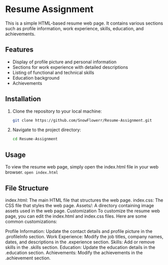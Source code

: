 # Resume Assignment

This is a simple HTML-based resume web page. It contains various sections such as profile information, work experience, skills, education, and achievements.


## Features

- Display of profile picture and personal information
- Sections for work experience with detailed descriptions
- Listing of functional and technical skills
- Education background
- Achievements

## Installation

1. Clone the repository to your local machine:

    ```bash
    git clone https://github.com/SnowFlowerr/Resume-Assignment.git

2. Navigate to the project directory:
    ```bash
    cd Resume-Assignment

## Usage

To view the resume web page, simply open the index.html file in your web browser.
    ```
    open index.html ```

## File Structure
index.html: The main HTML file that structures the web page.
index.css: The CSS file that styles the web page.
Assets/: A directory containing image assets used in the web page.
Customization
To customize the resume web page, you can edit the index.html and index.css files. Here are some common customizations:

Profile Information: Update the contact details and profile picture in the .profileInfo section.
Work Experience: Modify the job titles, company names, dates, and descriptions in the .experience section.
Skills: Add or remove skills in the .skills section.
Education: Update the education details in the .education section.
Achievements: Modify the achievements in the .achievement section.